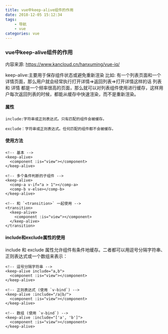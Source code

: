 ```yaml
---
title: vue中keep-alive组件的作用
date: 2018-12-05 15:12:34
tags:
	- 导航
    - vue
categories: vue
---
```


### vue中keep-alive组件的作用

内容来源: https://www.kancloud.cn/hanxuming/vue-iq/

keep-alive:主要用于保存组件状态或避免重新渲染
比如: 有一个列表页面和一个 详情页面，那么用户就会经常执行打开详情=>返回列表=>打开详情这样的话 列表 和 详情 都是一个频率很高的页面，那么就可以对列表组件使用<keep-alive></keep-alive>进行缓存，这样用户每次返回列表的时候，都能从缓存中快速渲染，而不是重新渲染。

#### 属性

	include:字符串或正则表达式。只有匹配的组件会被缓存。
	
	exclude：字符串或正则表达式。任何匹配的组件都不会被缓存。

#### 使用方法

	<!-- 基本 -->
	<keep-alive>
	  <component :is="view"></component>
	</keep-alive>
	
	<!-- 多个条件判断的子组件 -->
	<keep-alive>
	  <comp-a v-if="a > 1"></comp-a>
	  <comp-b v-else></comp-b>
	</keep-alive>
	
	<!-- 和 `<transition>` 一起使用 -->
	<transition>
	  <keep-alive>
	    <component :is="view"></component>
	  </keep-alive>
	</transition>


#### include和exclude属性的使用

include 和 exclude 属性允许组件有条件地缓存。二者都可以用逗号分隔字符串、正则表达式或一个数组来表示：

	<!-- 逗号分隔字符串 -->
	<keep-alive include="a,b">
	  <component :is="view"></component>
	</keep-alive>
	
	<!-- 正则表达式 (使用 `v-bind`) -->
	<keep-alive :include="/a|b/">
	  <component :is="view"></component>
	</keep-alive>
	
	<!-- 数组 (使用 `v-bind`) -->
	<keep-alive :include="['a', 'b']">
	  <component :is="view"></component>
	</keep-alive>